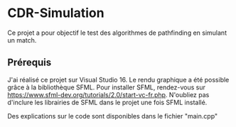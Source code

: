# CDR-Simulation
Ce projet a pour objectif le test des algorithmes de pathfinding en simulant un match.


## Prérequis
 
 J'ai réalisé ce projet sur Visual Studio 16. Le rendu graphique a été possible grâce à la bibliothèque SFML. Pour installer SFML, rendez-vous sur https://www.sfml-dev.org/tutorials/2.0/start-vc-fr.php. N'oubliez pas d'inclure les librairies de SFML dans le projet une fois SFML installé.

Des explications sur le code sont disponibles dans le fichier "main.cpp"
